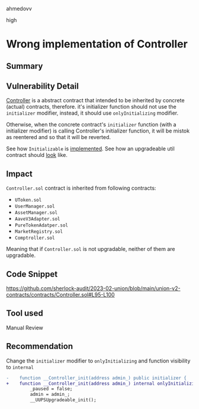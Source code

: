ahmedovv

high

# Wrong implementation of Controller

## Summary

## Vulnerability Detail

[Controller](https://github.com/sherlock-audit/2023-02-union/blob/main/union-v2-contracts/contracts/Controller.sol) is a abstract contract that intended to be inherited by concrete (actual) contracts, therefore. it's initializer function should not use the ```initializer``` modifier, instead, it should use ```onlyInitializing``` modifier. 

Otherwise, when the concrete contract's ```initializer``` function (with a initializer modifier) is calling Controller's initializer function, it will be mistok as reentered and so that it will be reverted.

See how ```Initializable``` is [implemented](https://github.com/OpenZeppelin/openzeppelin-contracts-upgradeable/blob/master/contracts/proxy/utils/Initializable.sol).
See how an upgradeable util contract should [look](https://github.com/OpenZeppelin/openzeppelin-contracts-upgradeable/blob/master/contracts/token/ERC20/ERC20Upgradeable.sol#L55-L62) like.

## Impact

```Controller.sol``` contract is inherited from following contracts:

* ```UToken.sol```
* ```UserManager.sol```
* ```AssetManager.sol```
* ```AaveV3Adapter.sol```
* ```PureTokenAdatper.sol```
* ```MarketRegistry.sol```
* ```Comptroller.sol```

Meaning that if ```Controller.sol``` is not upgradable, neither of them are upgradable. 

## Code Snippet

https://github.com/sherlock-audit/2023-02-union/blob/main/union-v2-contracts/contracts/Controller.sol#L95-L100

## Tool used

Manual Review

## Recommendation

Change the ```initializer``` modifier to ```onlyInitializing``` and function visibility to ```internal```

```diff
-    function __Controller_init(address admin_) public initializer {
+    function __Controller_init(address admin_) internal onlyInitializing {
         _paused = false;
         admin = admin_;
         __UUPSUpgradeable_init();
```